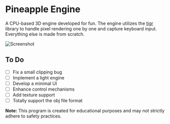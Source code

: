 # Pineapple Engine

A CPU-based 3D engine developed for fun. The engine utilizes the [tigr](https://github.com/erkkah/tigr) library to handle pixel rendering one by one and capture keyboard input. Everything else is made from scratch.

![Screenshot](https://github.com/krek0/pineapple_engine/blob/main/docs/images/car.gif)

## To Do
- [ ] Fix a small clipping bug
- [ ] Implement a light engine
- [ ] Develop a minimal UI
- [ ] Enhance control mechanisms
- [ ] Add texture support
- [ ] Totally support the obj file format

**Note:** This program is created for educational purposes and may not strictly adhere to safety practices.
